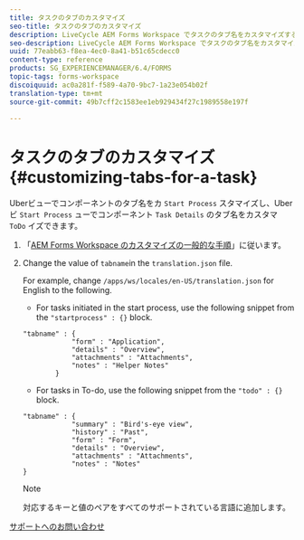 ```yaml
---
title: タスクのタブのカスタマイズ
seo-title: タスクのタブのカスタマイズ
description: LiveCycle AEM Forms Workspace でタスクのタブ名をカスタマイズする方法。
seo-description: LiveCycle AEM Forms Workspace でタスクのタブ名をカスタマイズする方法。
uuid: 77eabb63-f8ea-4ec0-8a41-b51c65cdecc0
content-type: reference
products: SG_EXPERIENCEMANAGER/6.4/FORMS
topic-tags: forms-workspace
discoiquuid: ac0a281f-f589-4a70-9bc7-1a23e054b02f
translation-type: tm+mt
source-git-commit: 49b7cff2c1583ee1eb929434f27c1989558e197f

---
```



# タスクのタブのカスタマイズ {#customizing-tabs-for-a-task}

Uberビューでコンポーネントのタブ名をカ `Start Process` スタマイズし、Uberビ `Start Process` ューでコンポーネント `Task Details` のタブ名をカスタマ `ToDo` イズできます。

1. 「[AEM Forms Workspace のカスタマイズの一般的な手順](/help/forms/using/generic-steps-html-workspace-customization.md)」に従います。
1. Change the value of `tabname`in the `translation.json` file.

   For example, change `/apps/ws/locales/en-US/translation.json` for English to the following.

   * For tasks initiated in the start process, use the following snippet from the `"startprocess" : {}` block.

   ```
   "tabname" : {
               "form" : "Application",
               "details" : "Overview",
               "attachments" : "Attachments",
               "notes" : "Helper Notes"
           }
   ```

   * For tasks in To-do, use the following snippet from the `"todo" : {}` block.

   ```
   "tabname" : {
               "summary" : "Bird's-eye view",
               "history" : "Past",
               "form" : "Form",
               "details" : "Overview",
               "attachments" : "Attachments",
               "notes" : "Notes"
   }
   ```

   >[!NOTE]
   >
   >対応するキーと値のペアをすべてのサポートされている言語に追加します。

[サポートへのお問い合わせ](https://www.adobe.com/account/sign-in.supportportal.html)
